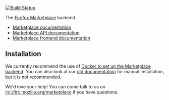 [![Build Status](https://travis-ci.org/mozilla/zamboni.svg?branch=master)](https://travis-ci.org/mozilla/zamboni)

The [Firefox Marketplace](https://marketplace.firefox.com) backend.

- [Marketplace documentation](https://marketplace.readthedocs.org)
- [Marketplace API documentation](https://firefox-marketplace-api.readthedocs.org)
- [Marketplace frontend documentation](https://marketplace-frontend.readthedocs.org)


## Installation

We currently recommend the use of
[Docker to set up the Marketplace backend](http://marketplace.readthedocs.org/en/latest/topics/backend.html). You can also look at our [old documentation](http://zamboni.readthedocs.org) for manual installation, but it is not recommended.

We'd love your help! You can come talk to us on
[irc://irc.mozilla.org/marketplace](irc://irc.mozilla.org/marketplace) if you
have questions.
